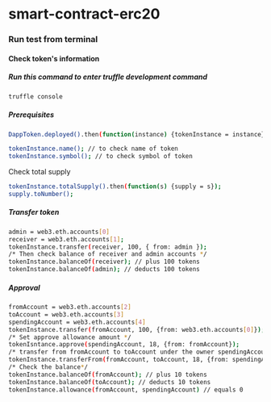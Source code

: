 # smart-contract-erc20

### Run test from terminal
#### Check token's information
##### Run this command to enter truffle development command
```sh
truffle console
```
##### Prerequisites
```sh
DappToken.deployed().then(function(instance) {tokenInstance = instance});
```
```sh
tokenInstance.name(); // to check name of token
tokenInstance.symbol(); // to check symbol of token
```
Check total supply
```sh
tokenInstance.totalSupply().then(function(s) {supply = s});
supply.toNumber();
```
##### Transfer token
```sh
admin = web3.eth.accounts[0]
receiver = web3.eth.accounts[1];
tokenInstance.transfer(receiver, 100, { from: admin });
/* Then check balance of receiver and admin accounts */
tokenInstance.balanceOf(receiver); // plus 100 tokens
tokenInstance.balanceOf(admin); // deducts 100 tokens
```
##### Approval
```sh
fromAccount = web3.eth.accounts[2]
toAccount = web3.eth.accounts[3]
spendingAccount = web3.eth.accounts[4]
tokenInstance.transfer(fromAccount, 100, {from: web3.eth.accounts[0]});
/* Set approve allowance amount */
tokenIsntance.approve(spendingAccount, 18, {from: fromAccount});
/* transfer from fromAccount to toAccount under the owner spendingAccount */
tokenInstance.transferFrom(fromAccount, toAccount, 18, {from: spendingAccount});
/* Check the balance*/
tokenInstance.balanceOf(fromAccount); // plus 10 tokens
tokenInstance.balanceOf(toAccount); // deducts 10 tokens
tokenInstance.allowance(fromAccount, spendingAccount) // equals 0
```